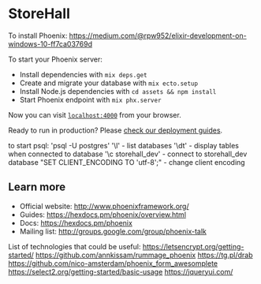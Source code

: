 # StoreHall

To install Phoenix:
  https://medium.com/@rpw952/elixir-development-on-windows-10-ff7ca03769d

To start your Phoenix server:

  * Install dependencies with `mix deps.get`
  * Create and migrate your database with `mix ecto.setup`
  * Install Node.js dependencies with `cd assets && npm install`
  * Start Phoenix endpoint with `mix phx.server`

Now you can visit [`localhost:4000`](http://localhost:4000) from your browser.

Ready to run in production? Please [check our deployment guides](https://hexdocs.pm/phoenix/deployment.html).

to start psql:
'psql -U postgres'
'\l' - list databases
'\dt' - display tables when connected to database
'\c storehall_dev' - connect to storehall_dev database
"SET CLIENT_ENCODING TO 'utf-8';" - change client encoding

## Learn more

  * Official website: http://www.phoenixframework.org/
  * Guides: https://hexdocs.pm/phoenix/overview.html
  * Docs: https://hexdocs.pm/phoenix
  * Mailing list: http://groups.google.com/group/phoenix-talk


List of technologies that could be useful:
https://letsencrypt.org/getting-started/
https://github.com/annkissam/rummage_phoenix
https://tg.pl/drab
https://github.com/nico-amsterdam/phoenix_form_awesomplete
https://select2.org/getting-started/basic-usage
https://jqueryui.com/
